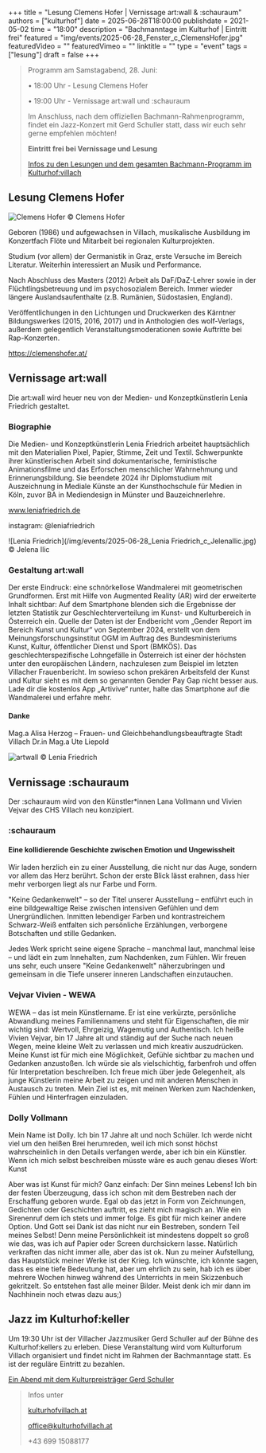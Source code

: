 +++
title = "Lesung Clemens Hofer | Vernissage art:wall & :schauraum"
authors = ["kulturhof"]
date = 2025-06-28T18:00:00
publishdate = 2021-05-02
time = "18:00"
description = "Bachmanntage im Kulturhof | Eintritt frei"
featured = "img/events/2025-06-28_Fenster_c_ClemensHofer.jpg"
featuredVideo = ""
featuredVimeo = ""
linktitle = ""
type = "event"
tags = ["lesung"]
draft = false
+++

>Programm am Samstagabend, 28. Juni:
>
>•	18:00 Uhr - Lesung Clemens Hofer
>
>•	19:00 Uhr - Vernissage art:wall und :schauraum
>
>Im Anschluss, nach dem offiziellen Bachmann-Rahmenprogramm, findet ein Jazz-Konzert mit Gerd Schuller statt, dass wir euch sehr gerne empfehlen möchten!
>
>**Eintritt frei bei Vernissage und Lesung**
>
>[Infos zu den Lesungen und dem gesamten Bachmann-Programm im Kulturhof:villach](https://kulturhofvillach.at/events/2024/2024-06-27_bachmann/)


## Lesung Clemens Hofer ##

![Clemens Hofer](/img/events/2025-06-28_PortraitClemensHofer_c_ClemensHofer.jpg)
© Clemens Hofer

Geboren (1986) und aufgewachsen in Villach, musikalische Ausbildung im Konzertfach
Flöte und Mitarbeit bei regionalen Kulturprojekten.

Studium (vor allem) der Germanistik in Graz, erste Versuche im Bereich Literatur.
Weiterhin interessiert an Musik und Performance.

Nach Abschluss des Masters (2012) Arbeit als DaF/DaZ-Lehrer sowie in der
Flüchtlingsbetreuung und im psychosozialem Bereich. Immer wieder längere
Auslandsaufenthalte (z.B. Rumänien, Südostasien, England).

Veröffentlichungen in den Lichtungen und Druckwerken des Kärntner Bildungswerkes
(2015, 2016, 2017) und in Anthologien des wolf-Verlags, außerdem gelegentlich
Veranstaltungsmoderationen sowie Auftritte bei Rap-Konzerten.

https://clemenshofer.at/


## Vernissage art:wall ##

Die art:wall wird heuer neu von der Medien- und Konzeptkünstlerin Lenia Friedrich gestaltet.

### Biographie
Die Medien- und Konzeptkünstlerin Lenia Friedrich arbeitet hauptsächlich mit den
Materialien Pixel, Papier, Stimme, Zeit und Textil. Schwerpunkte ihrer künstlerischen
Arbeit sind dokumentarische, feministische Animationsfilme und das Erforschen
menschlicher Wahrnehmung und Erinnerungsbildung.  Sie beendete 2024 ihr Diplomstudium
mit Auszeichnung in Mediale Künste an der Kunsthochschule für Medien in Köln, zuvor BA in Mediendesign in Münster und Bauzeichnerlehre.

www.leniafriedrich.de

instagram: @leniafriedrich

![Lenia Friedrich](/img/events/2025-06-28_Lenia Friedrich_c_JelenaIlic.jpg)
© Jelena Ilic

### Gestaltung art:wall
Der erste Eindruck: eine schnörkellose Wandmalerei mit geometrischen Grundformen. Erst mit Hilfe von Augmented Reality (AR) wird der erweiterte Inhalt sichtbar: Auf dem Smartphone blenden sich die Ergebnisse der letzten Statistik zur Geschlechterverteilung im Kunst- und Kulturbereich in Österreich ein. Quelle der Daten ist der Endbericht vom „Gender Report im Bereich Kunst und Kultur“ von September 2024, erstellt von dem Meinungsforschungsinstitut OGM im Auftrag des Bundesministeriums Kunst, Kultur, öffentlicher Dienst und Sport (BMKÖS).
Das geschlechterspezifische Lohngefälle in Österreich ist einer der höchsten unter den europäischen Ländern, nachzulesen zum Beispiel im letzten Villacher Frauenbericht. Im sowieso schon prekären Arbeitsfeld der Kunst und Kultur sieht es mit dem so genannten Gender Pay Gap nicht besser aus. 
Lade dir die kostenlos App „Artivive“ runter, halte das Smartphone auf die Wandmalerei und erfahre mehr.

#### Danke

Mag.a   Alisa Herzog – Frauen- und Gleichbehandlungsbeauftragte Stadt Villach
Dr.in Mag.a  Ute Liepold

![artwall](/img/events/2025-06-28_artwall.JPG)
© Lenia Friedrich

## Vernissage :schauraum ##

Der :schauraum wird von den Künstler\*innen Lana Vollmann und Vivien Vejvar des CHS Villach neu konzipiert. 

### :schauraum
#### Eine kollidierende Geschichte zwischen Emotion und Ungewissheit

Wir laden herzlich ein zu einer Ausstellung, die nicht nur das Auge, sondern vor allem das Herz berührt. Schon der erste Blick lässt erahnen, dass hier mehr verborgen liegt als nur Farbe und Form.

"Keine Gedankenwelt" – so der Titel unserer Ausstellung – entführt euch in eine bildgewaltige Reise zwischen intensiven Gefühlen und dem Unergründlichen. Inmitten lebendiger Farben und kontrastreichem Schwarz-Weiß entfalten sich persönliche Erzählungen, verborgene Botschaften und stille Gedanken.

Jedes Werk spricht seine eigene Sprache – manchmal laut, manchmal leise – und lädt ein zum Innehalten, zum Nachdenken, zum Fühlen. Wir freuen uns sehr, euch unsere "Keine Gedankenwelt" näherzubringen und gemeinsam in die Tiefe unserer inneren Landschaften einzutauchen.

### Vejvar Vivien - WEWA
WEWA – das ist mein Künstlername. Er ist eine verkürzte, persönliche Abwandlung meines Familiennamens und steht für Eigenschaften, die mir wichtig sind: Wertvoll, Ehrgeizig, Wagemutig und   Authentisch.
Ich heiße Vivien Vejvar, bin 17 Jahre alt und ständig auf der Suche nach neuen Wegen, meine kleine Welt zu verlassen und mich kreativ auszudrücken.
Meine Kunst ist für mich eine Möglichkeit, Gefühle sichtbar zu machen und Gedanken anzustoßen. Ich würde sie als vielschichtig, farbenfroh und offen für Interpretation beschreiben.
Ich freue mich über jede Gelegenheit, als junge Künstlerin meine Arbeit zu zeigen und mit anderen Menschen in Austausch zu treten. Mein Ziel ist es, mit meinen Werken zum Nachdenken, Fühlen und Hinterfragen einzuladen.

### Dolly Vollmann
Mein Name ist Dolly. Ich bin 17 Jahre alt und noch Schüler. Ich werde nicht viel um den heißen Brei herumreden, weil ich mich sonst höchst wahrscheinlich in den Details verfangen werde, aber ich bin ein Künstler. Wenn ich mich selbst beschreiben müsste wäre es auch genau dieses Wort: Kunst

Aber was ist Kunst für mich? Ganz einfach:
Der Sinn meines Lebens!
Ich bin der festen Überzeugung, dass ich schon mit dem Bestreben nach der Erschaffung geboren wurde. Egal ob das jetzt in Form von Zeichnungen, Gedichten oder Geschichten auftritt, es zieht mich magisch an. Wie ein Sirenenruf dem ich stets und immer folge. Es gibt für mich keiner andere Option. Und Gott sei Dank ist das nicht nur ein Bestreben, sondern Teil meines Selbst! Denn meine Persönlichkeit ist mindestens doppelt so groß wie das, was ich auf Papier oder Screen durchsickern lasse. Natürlich verkraften das nicht immer alle, aber das ist ok.
Nun zu meiner Aufstellung, das Hauptstück meiner Werke ist der Krieg. Ich wünschte, ich könnte sagen, dass es eine tiefe Bedeutung hat, aber um ehrlich zu sein, hab ich es über mehrere Wochen hinweg während des Unterrichts in mein Skizzenbuch gekritzelt.  So entstehen fast alle meiner Bilder. Meist denk ich mir dann im Nachhinein noch etwas dazu aus;)


## Jazz im Kulturhof:keller ##
Um 19:30 Uhr ist der Villacher Jazzmusiker Gerd Schuller auf der Bühne des Kulturhof:kellers zu erleben. Diese Veranstaltung wird vom Kulturforum Villach organisiert und findet nicht im Rahmen der Bachmanntage statt. Es ist der reguläre Eintritt zu bezahlen.

[Ein Abend mit dem Kulturpreisträger Gerd Schuller](https://kulturhofvillach.at/events/2025/2025-06-28_kf/)


>Infos unter
>
>[kulturhofvillach.at](https://www.kulturhofvillach.at/)
>
>office@kulturhofvillach.at
>
>+43 699 15088177

